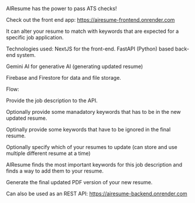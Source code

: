 AIResume has the power to pass ATS checks! 

Check out the front end app: https://airesume-frontend.onrender.com

It can alter your resume to match with keywords that are expected for a specific job application.

Technologies used: NextJS for the front-end. FastAPI (Python) based back-end system.

Gemini AI for generative AI (generating updated resume)

Firebase and Firestore for data and file storage.

Flow:

Provide the job description to the API.

Optionally provide some manadatory keywords that has to be in the new updated resume.

Optinally provide some keywords that have to be ignored in the final resume.

Optionally specify which of your resumes to update (can store and use multiple different resume at a time)

AIResume finds the most important keywords for this job description and finds a way to add them to your resume.

Generate the final updated PDF version of your new resume.

Can also be used as an REST API: https://airesume-backend.onrender.com
